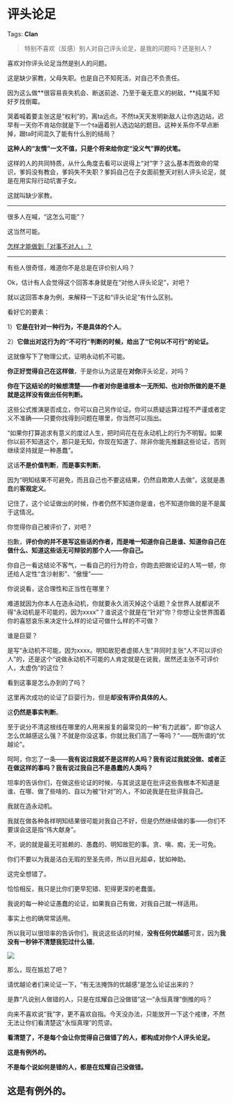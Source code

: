 # 评头论足

Tags: **Clan**

> 特别不喜欢（反感）别人对自己评头论足，是我的问题吗？还是别人？



喜欢对你评头论足当然是别人的问题。

这是缺少家教，父母失职。也是自己不知死活，对自己不负责任。

因为这么做**很容易丧失机会、断送前途、乃至于毫无意义的树敌，**纯属不知好歹找倒霉。

哭着喊着要主张这是“权利”的，离ta远点。不然ta天天发明新敌人让你选边站，迟早有一天你不肯站你就是下一个ta逼着别人选边站的题目。这种关系你不早点断掉，跟ta时间混久了能有什么别的结局？

**这种人的“友情”一文不值，只是个将来给你定“没义气”罪的伏笔。**

这样的人的共同特质，从什么角度去看可以说得上“对”字？这么基本而致命的常识，爹妈没有教会，爹妈失不失职？爹妈自己在子女面前整天对别人评头论足，就是在用实际行动坑害子女。

这就叫缺少家教。



---

很多人在喊，“这怎么可能”？

这当然可能。

[怎样才能做到「对事不对人」？](https://www.zhihu.com/question/21062014/answer/1011783718)  




---

有些人很奇怪，难道你不是总是在评价别人吗？

Ok，估计有人会觉得这个回答本身就是在“对他人评头论足”，对吧？

就以这回答本身为例，来解释一下这和“评头论足”有什么区别。

看好它的要素：

1）**它是在针对一种行为，不是具体的个人**。

2）**它做出对这行为的“不可行”判断的时候，给出了“它何以不可行”的论证。**

这就像写下了物理公式，证明永动机不可能。

**你正好觉得自己在这样做**，于是你认为这是在**对你**评头论足，对吗？

**你在下这结论的时候想清楚——作者对你是谁根本一无所知、也对你所做的是不是就是这样没有做出任何判断。**

这些公式推演是否成立，你可以自己另作论证。你可以质疑运算过程不严谨或者定义不准确——只要你找得到问题在哪里，你当然可以指出。

“如果你打算追求有意义的度过人生，把时间花在在永动机上的行为不明智。如果你以前不知道这个，那只是无知，你现在知道了、除非你能先推翻这些论证，否则继续坚持就是一种愚蠢”。

这话**不是价值判断**，**而是事实判断**。

因为“明知结果不可避免，而且自己也不要这结果，仍然自欺欺人去做”，这就是愚蠢的**客观定义**。

记住了，这个论证做出的时候，作者仍然不知道你是谁，也不知道你做的是不是属于这情况。

你觉得你自己被评价了，对吧？

抱歉，**评价你的并不是写这些话的作者，而是唯一知道你自己是谁、知道你自己在做什么、知道这些话无可辩驳的那个人——你自己。**

你自己一看这结论不客气，一看自己的行为符合，你跑去把做论证的人骂一顿，你还给人定性“含沙射影”、“傲慢”——

你说说看，这合理性和正当性在哪里？

难道就因为你本人在造永动机，你就要永久消灭掉这个话题？全世界人就都说不得“永动机是不可能的，因为xxxx”？谁说这个就是在“针对”你？你想让全世界围着你的喜怒哀乐来决定什么样的论证可做什么样的不可做？

谁是巨婴？

是写“永动机不可能，因为xxxx。明知故犯者虚掷人生”并同时主张“人不可以评价人”的，还是这个“说做永动机不可能的人肯定就是在说我，居然还主张不可评价人，太虚伪“的这位？

看到这事是怎么办到的了吗？

这里再次成功的论证了巨婴行为，但是**却没有评价具体的人**。

这**仍然是事实判断**。

  


至于说分不清这根线在哪里的人用来报复的最常见的一种“有力武器”，即“你这人怎么优越感这么强？不就是你没这事，你就比我们高了一等吗？”——既所谓的“优越论”。

呵呵，你忘了一条——**我有说过我就不是这样的人吗？我有说过我就没做、或者正在做这样的事吗？我有说过我自己不是愚蠢的人类吗？**

坦率的告诉你们，在做这些论证的时候，与其说这是在批评这些我根本不知道是谁、在哪、做了些啥的、自以为被“针对”的人，不如说我是在批评我自己。

我就在造永动机。

我就在做各种各样明知结果很可能对我自己不好，但是仍然继续做的事——你们不要误会这是指“伟大献身”。

不，说的就是最无可抵赖的、愚蠢的、明知故犯的事。贪、嗔、痴，无一可免。

你们不要以为我是洁白无瑕的至圣先师，所以目光超卓，犹如神助。

这完全想错了。

恰恰相反，我只是比你们更早犯错、犯得更深的老蠢蛋。

我说的每一种论证愚蠢的论证，如果我自己有做，对我自己就一样适用。

事实上也的确常常适用。

所以我可以很坦率的告诉你们，我说这些话的时候，**没有任何优越感**可言，因为**我没有一秒钟不清楚我犯过什么错**。

![](https://pic1.zhimg.com/50/v2-4c527b668ea74bb38a9d06fca8cbc234_720w.jpg?source=1940ef5c)  


那么，现在尴尬了吧？

请优越论者们来论证一下，“有无法掩饰的优越感”是怎么论证出来的？

是靠“凡说别人做错的人，只是在炫耀自己没做错”这一“永恒真理”倒推的吗？

向来不喜欢说“我”字，更不喜欢自指。今天没办法，只能放开一下这个戒律，不然无法让你们看清楚这“永恒真理”的荒谬。

**看清楚了，不是每个会让你觉得自己做错了的人，都构成对你个人评头论足。**

**这是有例外的。**

**不是每个说如何是错的人，都是在炫耀自己没做错。**

**这是有例外的。**
-----------



